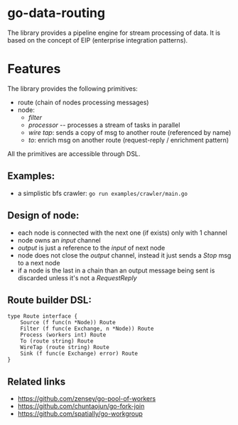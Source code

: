 # go-data-routing

The library provides a pipeline engine for stream processing of data.
It is based on the concept of EIP (enterprise integration patterns).

# Features
The library provides the following primitives:
- route (chain of nodes processing messages)
- node:
    * _filter_
    * _processor_ -- processes a stream of tasks in parallel
    * _wire tap_: sends a copy of msg to another route (referenced by name)
    * _to_: enrich msg on another route (request-reply / enrichment pattern)

All the primitives are accessible through DSL.

## Examples:
- a simplistic bfs crawler: `go run examples/crawler/main.go`


## Design of node:
- each node is connected with the next one (if exists) only with 1 channel
- node owns an _input_ channel
- _output_ is just a reference to the _input_ of next node
- node does not close the _output_ channel, instead it just sends a _Stop_ msg to a next node
- if a node is the last in a chain than an output message being sent is discarded unless it's not a _RequestReply_

## Route builder DSL:
```cgo
type Route interface {
	Source (f func(n *Node)) Route
	Filter (f func(e Exchange, n *Node)) Route
	Process (workers int) Route
	To (route string) Route
	WireTap (route string) Route
	Sink (f func(e Exchange) error) Route
}
```


## Related links
* https://github.com/zensey/go-pool-of-workers
* https://github.com/chuntaojun/go-fork-join
* https://github.com/spatially/go-workgroup
